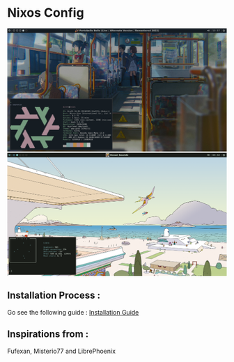 # Nixos Config
![Images of my Nixos Setup](desktop.png)
![](desktop2.png)

## Installation Process :
Go see the following guide : [Installation Guide](install.md)

## Inspirations from :
Fufexan, Misterio77 and LibrePhoenix
